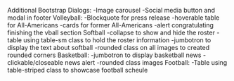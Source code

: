 

Additional Bootstrap Dialogs:
-Image carousel
-Social media button and modal in footer
Volleyball:
-Blockquote for press release
-hoverable table for All-Americans
-cards for former All-Americans
-alert congratulating finishing the vball section
Softball
-collapse to show and hide the roster
-table using table-sm class to hold the roster information
-jumbotron to display the text about softball
-rounded class on all images to created rounded corners
Basketball:
-jumbotron to display basketball news
-clickable/closeable news alert
-rounded class images
Football:
-Table using table-striped class to showcase football scheule